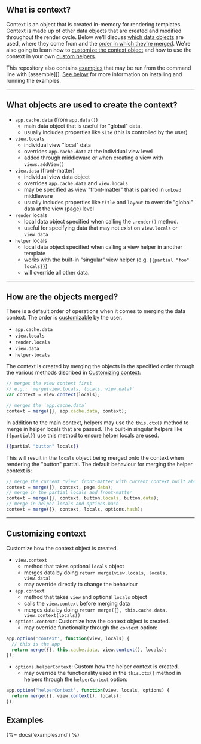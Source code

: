 ## What is context?

Context is an object that is created in-memory for rendering templates. Context is made up of other data objects that are created and modified throughout the render cycle. Below we'll discuss [which data objects](#what-objects-are-used-to-create-the-context) are used, where they come from and the [order in which they're merged](#how-are-the-objects-merged). We're also going to learn how to [customize the context object](#customizing-context) and how to use the context in your own [custom helpers](#context-and-helpers).

This repository also contains [examples](./examples) that may be run from the command line with [assemble][]. [See below](#examples) for more information on installing and running the examples.

---

## What objects are used to create the context?

- `app.cache.data` (from `app.data()`)
  * main data object that is useful for "global" data.
  * usually includes properties like `site` (this is controlled by the user)
- `view.locals`
  * individual view "local" data
  * overrides `app.cache.data` at the individual view level
  * added through middleware or when creating a view with `views.addView()`
- `view.data` (front-matter)
  * individual view data object
  * overrides `app.cache.data` and `view.locals`
  * may be specified as view "front-matter" that is parsed in `onLoad` middleware
  * usually includes properties like `title` and `layout` to override "global" data at the view (page) level
- `render` locals
  * local data object specified when calling the `.render()` method.
  * useful for specifying data that may not exist on `view.locals` or `view.data`
- `helper` locals
  * local data object specified when calling a view helper in another template
  * works with the built-in "singular" view helper (e.g. `{{partial "foo" locals}}`)
  * will override all other data.

---

## How are the objects merged?

There is a default order of operations when it comes to merging the data context. The order is [customizable](#customizing-context) by the user.

- `app.cache.data`
- `view.locals`
- `render.locals`
- `view.data`
- `helper-locals`

The context is created by merging the objects in the specified order through the various methods discribed in [Customizing context](#customizing-context):

```js
// merges the view context first
// e.g.: `merge(view.locals, locals, view.data)`
var context = view.context(locals);

// merges the `app.cache.data`
context = merge({}, app.cache.data, context);
```

In addition to the main context, helpers may use the `this.ctx()` method to merge in helper locals that are passed.
The built-in singular helpers like `{{partial}}` use this method to ensure helper locals are used.

```handlebars
{{partial "button" locals}}
```

This will result in the `locals` object being merged onto the context when rendering the "button" partial.
The default behaviour for merging the helper context is:

```js
// merge the current "view" front-matter with current context built above
context = merge({}, context, page.data);
// merge in the partial locals and front-matter
context = merge({}, context, button.locals, button.data);
// merge in helper locals and options.hash
context = merge({}, context, locals, options.hash);
```

---

## Customizing context

Customize how the context object is created.

- `view.context`
  * method that takes optional `locals` object
  * merges data by doing `return merge(view.locals, locals, view.data)`
  * may override directly to change the behaviour
- `app.context`
  * method that takes `view` and optional `locals` object
  * calls the `view.context` before merging data
  * merges data by doing `return merge({}, this.cache.data, view.context(locals))`
- `options.context`: Customize how the context object is created.
  * may override functionality through the `context` option:

```js
app.option('context', function(view, locals) {
  // this is the app
  return merge({}, this.cache.data, view.context(), locals);
});
```
- `options.helperContext`: Custom how the helper context is created.
  * may override the functionality used in the `this.ctx()` method in helpers through the `helperContext` option:

```js
app.option('helperContext', function(view, locals, options) {
  return merge({}, view.context(), locals);
});
```

## Examples
{%= docs('examples.md') %}
